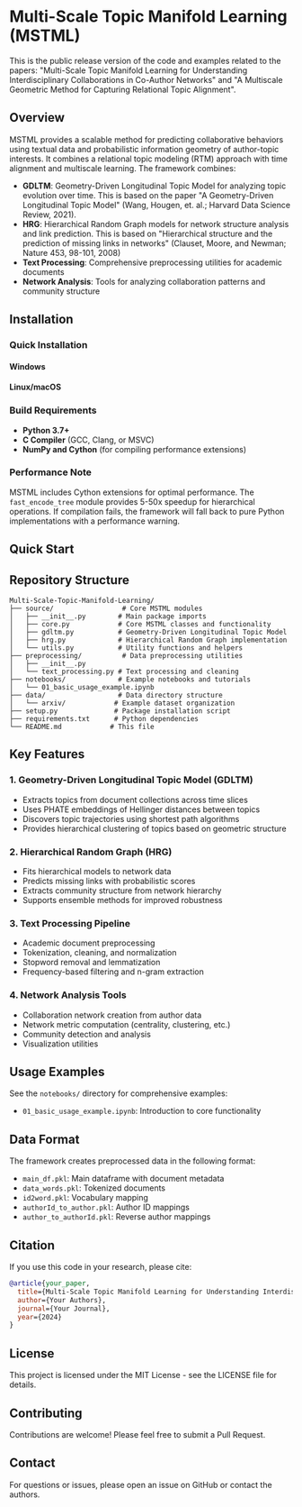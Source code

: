 # Multi-Scale Topic Manifold Learning (MSTML)

This is the public release version of the code and examples related to the papers: "Multi-Scale Topic Manifold Learning for Understanding Interdisciplinary Collaborations in Co-Author Networks" and "A Multiscale Geometric Method for Capturing Relational Topic Alignment".

## Overview

MSTML provides a scalable method for predicting collaborative behaviors using textual data and probabilistic information geometry of author-topic interests. It combines a relational topic modeling (RTM) approach with time alignment and multiscale learning. The framework combines:

- **GDLTM**: Geometry-Driven Longitudinal Topic Model for analyzing topic evolution over time. This is based on the paper "A Geometry-Driven Longitudinal Topic Model" (Wang, Hougen, et. al.; Harvard Data Science Review, 2021).
- **HRG**: Hierarchical Random Graph models for network structure analysis and link prediction. This is based on "Hierarchical structure and the prediction of missing links in networks" (Clauset, Moore, and Newman; Nature 453, 98-101, 2008)
- **Text Processing**: Comprehensive preprocessing utilities for academic documents
- **Network Analysis**: Tools for analyzing collaboration patterns and community structure

## Installation

### Quick Installation

#### Windows

#### Linux/macOS


### Build Requirements
- **Python 3.7+**
- **C Compiler** (GCC, Clang, or MSVC)
- **NumPy and Cython** (for compiling performance extensions)

### Performance Note
MSTML includes Cython extensions for optimal performance. The `fast_encode_tree` module provides 5-50x speedup for hierarchical operations. If compilation fails, the framework will fall back to pure Python implementations with a performance warning.

## Quick Start


## Repository Structure

```
Multi-Scale-Topic-Manifold-Learning/
├── source/                 # Core MSTML modules
│   ├── __init__.py        # Main package imports
│   ├── core.py            # Core MSTML classes and functionality
│   ├── gdltm.py           # Geometry-Driven Longitudinal Topic Model
│   ├── hrg.py             # Hierarchical Random Graph implementation
│   └── utils.py           # Utility functions and helpers
├── preprocessing/          # Data preprocessing utilities
│   ├── __init__.py
│   └── text_processing.py # Text processing and cleaning
├── notebooks/             # Example notebooks and tutorials
│   └── 01_basic_usage_example.ipynb
├── data/                  # Data directory structure
│   └── arxiv/            # Example dataset organization
├── setup.py              # Package installation script
├── requirements.txt      # Python dependencies
└── README.md            # This file
```

## Key Features

### 1. Geometry-Driven Longitudinal Topic Model (GDLTM)
- Extracts topics from document collections across time slices
- Uses PHATE embeddings of Hellinger distances between topics
- Discovers topic trajectories using shortest path algorithms
- Provides hierarchical clustering of topics based on geometric structure

### 2. Hierarchical Random Graph (HRG)
- Fits hierarchical models to network data
- Predicts missing links with probabilistic scores
- Extracts community structure from network hierarchy
- Supports ensemble methods for improved robustness

### 3. Text Processing Pipeline
- Academic document preprocessing
- Tokenization, cleaning, and normalization
- Stopword removal and lemmatization
- Frequency-based filtering and n-gram extraction

### 4. Network Analysis Tools
- Collaboration network creation from author data
- Network metric computation (centrality, clustering, etc.)
- Community detection and analysis
- Visualization utilities

## Usage Examples

See the `notebooks/` directory for comprehensive examples:

- `01_basic_usage_example.ipynb`: Introduction to core functionality

## Data Format

The framework creates preprocessed data in the following format:
- `main_df.pkl`: Main dataframe with document metadata
- `data_words.pkl`: Tokenized documents
- `id2word.pkl`: Vocabulary mapping
- `authorId_to_author.pkl`: Author ID mappings
- `author_to_authorId.pkl`: Reverse author mappings

## Citation

If you use this code in your research, please cite:

```bibtex
@article{your_paper,
  title={Multi-Scale Topic Manifold Learning for Understanding Interdisciplinary Collaborations in Co-Author Networks},
  author={Your Authors},
  journal={Your Journal},
  year={2024}
}
```

## License

This project is licensed under the MIT License - see the LICENSE file for details.

## Contributing

Contributions are welcome! Please feel free to submit a Pull Request.

## Contact

For questions or issues, please open an issue on GitHub or contact the authors.
